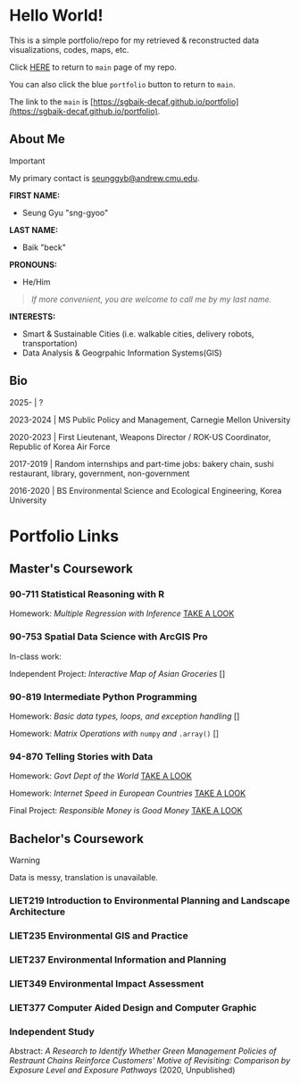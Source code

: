 # Hello World!

This is a simple portfolio/repo for my retrieved & reconstructed data visualizations, codes, maps, etc.

Click [HERE](https://sgbaik-decaf.github.io/portfolio) to return to `main` page of my repo.

You can also click the blue `portfolio` button to return to `main`.

The link to the `main` is [https://sgbaik-decaf.github.io/portfolio](https://sgbaik-decaf.github.io/portfolio).

## About Me

> [!IMPORTANT]
> My primary contact is seunggyb@andrew.cmu.edu.

**FIRST NAME:**
- Seung Gyu "sng-gyoo"

**LAST NAME:**
- Baik "beck"

**PRONOUNS:**
- He/Him

> *If more convenient, you are welcome to call me by my last name.*

**INTERESTS:**

- Smart & Sustainable Cities (i.e. walkable cities, delivery robots, transportation)
- Data Analysis & Geogrpahic Information Systems(GIS)

## Bio

2025-     | ?

2023-2024 | MS Public Policy and Management, Carnegie Mellon University

2020-2023 | First Lieutenant, Weapons Director / ROK-US Coordinator, Republic of Korea Air Force

2017-2019 | Random internships and part-time jobs: bakery chain, sushi restaurant, library, government, non-government

2016-2020 | BS Environmental Science and Ecological Engineering, Korea University

# Portfolio Links

## Master's Coursework

### 90-711 Statistical Reasoning with R

Homework: *Multiple Regression with Inference* [TAKE A LOOK](https://sgbaik-decaf.github.io/portfolio/90711_HW10_recon.html)

### 90-753 Spatial Data Science with ArcGIS Pro

In-class work:

Independent Project: *Interactive Map of Asian Groceries* []

### 90-819 Intermediate Python Programming

Homework: *Basic data types, loops, and exception handling* []

Homework: *Matrix Operations with* `numpy` *and* `.array()` []

### 94-870 Telling Stories with Data

Homework: *Govt Dept of the World* [TAKE A LOOK](https://sgbaik-decaf.github.io/portfolio/94870_govtdept_2021.html)

Homework: *Internet Speed in European Countries* [TAKE A LOOK](https://sgbaik-decaf.github.io/portfolio/94870_internet_speed.html)

Final Project: *Responsible Money is Good Money* [TAKE A LOOK](https://sgbaik-decaf.github.io/portfolio/94870_final_proj_3.html)

## Bachelor's Coursework

> [!WARNING]
> Data is messy, translation is unavailable.

### LIET219 Introduction to Environmental Planning and Landscape Architecture

### LIET235 Environmental GIS and Practice

### LIET237 Environmental Information and Planning

### LIET349 Environmental Impact Assessment

### LIET377 Computer Aided Design and Computer Graphic

### Independent Study

Abstract: *A Research to Identify Whether Green Management Policies of Restraunt Chains Reinforce Customers' Motive of Revisiting: Comparison by Exposure Level and Exposure Pathways* (2020, Unpublished)
